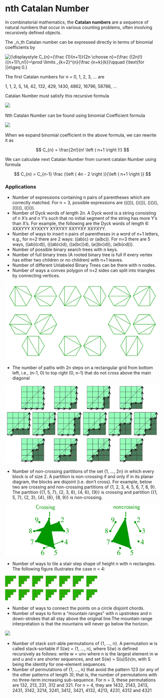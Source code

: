 # nth Catalan Number

In combinatorial mathematics, the **Catalan numbers** are a sequence of natural numbers that occur in various counting problems, often involving recursively defined objects.

The _n_th Catalan number can be expressed directly in terms of binomial coefficients by

&#x20;![{\displaystyle C\_{n}={\frac {1}{n+1\}}{2n \choose n}={\frac {(2n)!}{(n+1)!\\,n!\}}=\prod \limits \_{k=2}^{n}{\frac {n+k}{k\}}\qquad {\text{for \}}n\geq 0.}](https://wikimedia.org/api/rest\_v1/media/math/render/svg/58374aa2b2e2c016a5b313e2bbd59940a2e1a5f9)

The first Catalan numbers for _n_ = 0, 1, 2, 3, ... are

1, 1, 2, 5, 14, 42, 132, 429, 1430, 4862, 16796, 58786, ...



Catalan Number must satisfy this recursive formula&#x20;

![](https://www.geeksforgeeks.org/wp-content/ql-cache/quicklatex.com-6e37684751c57a980ebaca5148b4736a\_l3.svg)

Nth Catalan Number can be found using binomial Coefficient formula&#x20;

![](https://www.geeksforgeeks.org/wp-content/ql-cache/quicklatex.com-1dc3446f4c92ede8d4294503706b36ea\_l3.svg)

When we expand binomial coefficient in the above formula, we can rewrite it as&#x20;

$$
C_{n} = \frac{2n!}{n! \left ( n+1 \right )!}
$$

We can calculate next Catalan Number from current catalan Number using formula&#x20;

$$
C_{n} = C_{n-1} \frac {\left ( 4n - 2 \right )}{\left ( n+1 \right )}
$$

### Applications

* Number of expressions containing n pairs of parentheses which are correctly matched. For n = 3, possible expressions are ((())), ()(()), ()()(), (())(), (()()).
* Number of Dyck words of length 2n. A Dyck word is a string consisting of n X’s and n Y’s such that no initial segment of the string has more Y’s than X’s.  For example, the following are the Dyck words of length 6: XXXYYY     XYXXYY     XYXYXY     XXYYXY     XXYXYY.
* Number of ways to insert n pairs of parentheses in a word of n+1 letters, e.g., for n=2 there are 2 ways: ((ab)c) or (a(bc)). For n=3 there are 5 ways, ((ab)(cd)), (((ab)c)d), ((a(bc))d), (a((bc)d)), (a(b(cd))).
* Number of possible binary search trees with n keys.
* Number of full binary trees (A rooted binary tree is full if every vertex has either two children or no children) with n+1 leaves.
* Number of different Unlabeled Binary Trees can be there with n nodes.
* Number of ways a convex polygon of n+2 sides can split into triangles by connecting vertices.

![](<../../.gitbook/assets/image (66).png>)

* The number of paths with 2n steps on a rectangular grid from bottom left, i.e., (n-1, 0) to top right (0, n-1) that do not cross above the main diagonal

![](<../../.gitbook/assets/image (59).png>)

* Number of non-crossing partitions of the set {1, …, 2n} in which every block is of size 2. A partition is non-crossing if and only if in its planar diagram, the blocks are disjoint (i.e. don’t cross). For example, below two are crossing and non-crossing partitions of {1, 2, 3, 4, 5, 6, 7, 8, 9}.  The partition \{{1, 5, 7},  {2, 3, 8}, {4, 6}, {9\}} is crossing and partition \{{1, 5, 7}, {2, 3}, {4}, {6}, {8, 9\}} is non-crossing.

![](<../../.gitbook/assets/image (64).png>)

* Number of ways to tile a stair step shape of height n with n rectangles. The following figure illustrates the case n = 4:

![](<../../.gitbook/assets/image (56).png>)

* Number of ways to connect the points on a circle disjoint chords.
* Number of ways to form a “mountain ranges” with n upstrokes and n down-strokes that all stay above the original line.The mountain range interpretation is that the mountains will never go below the horizon.

![](https://media.geeksforgeeks.org/wp-content/uploads/Mountain\_Ranges-copy.jpg)

* Number of stack sort-able permutations of {1, …, n}. A permutation w is called stack-sortable if S(w) = (1, …, n), where S(w) is defined recursively as follows: write w = unv where n is the largest element in w and u and v are shorter sequences, and set S(w) = S(u)S(v)n, with S being the identity for one-element sequences.
* Number of permutations of {1, …, n} that avoid the pattern 123 (or any of the other patterns of length 3); that is, the number of permutations with no three-term increasing sub-sequence. For n = 3, these permutations are 132, 213, 231, 312 and 321. For n = 4, they are 1432, 2143, 2413, 2431, 3142, 3214, 3241, 3412, 3421, 4132, 4213, 4231, 4312 and 4321
